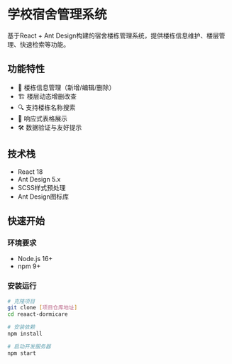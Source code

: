 # 学校宿舍管理系统

基于React + Ant Design构建的宿舍楼栋管理系统，提供楼栋信息维护、楼层管理、快速检索等功能。

## 功能特性
- 🏢 楼栋信息管理（新增/编辑/删除）
- 🏗️ 楼层动态增删改查
- 🔍 支持楼栋名称搜索
- 📱 响应式表格展示
- 🛠️ 数据验证与友好提示

## 技术栈
- React 18
- Ant Design 5.x
- SCSS样式预处理
- Ant Design图标库

## 快速开始

### 环境要求
- Node.js 16+
- npm 9+

### 安装运行
```bash
# 克隆项目
git clone [项目仓库地址]
cd reaact-dormicare

# 安装依赖
npm install

# 启动开发服务器
npm start
